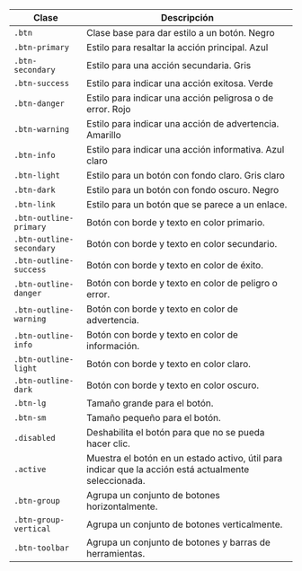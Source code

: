 | Clase                    | Descripción                                                                                          |
| ------------------------ | ---------------------------------------------------------------------------------------------------- |
| `.btn`                   | Clase base para dar estilo a un botón. Negro                                                         |
| `.btn-primary`           | Estilo para resaltar la acción principal. Azul                                                       |
| `.btn-secondary`         | Estilo para una acción secundaria. Gris                                                              |
| `.btn-success`           | Estilo para indicar una acción exitosa. Verde                                                        |
| `.btn-danger`            | Estilo para indicar una acción peligrosa o de error. Rojo                                            |
| `.btn-warning`           | Estilo para indicar una acción de advertencia. Amarillo                                              |
| `.btn-info`              | Estilo para indicar una acción informativa. Azul claro                                               |
| `.btn-light`             | Estilo para un botón con fondo claro. Gris claro                                                     |
| `.btn-dark`              | Estilo para un botón con fondo oscuro. Negro                                                         |
| `.btn-link`              | Estilo para un botón que se parece a un enlace.                                                      |
| `.btn-outline-primary`   | Botón con borde y texto en color primario.                                                           |
| `.btn-outline-secondary` | Botón con borde y texto en color secundario.                                                         |
| `.btn-outline-success`   | Botón con borde y texto en color de éxito.                                                           |
| `.btn-outline-danger`    | Botón con borde y texto en color de peligro o error.                                                 |
| `.btn-outline-warning`   | Botón con borde y texto en color de advertencia.                                                     |
| `.btn-outline-info`      | Botón con borde y texto en color de información.                                                     |
| `.btn-outline-light`     | Botón con borde y texto en color claro.                                                              |
| `.btn-outline-dark`      | Botón con borde y texto en color oscuro.                                                             |
| `.btn-lg`                | Tamaño grande para el botón.                                                                         |
| `.btn-sm`                | Tamaño pequeño para el botón.                                                                        |
| `.disabled`              | Deshabilita el botón para que no se pueda hacer clic.                                                |
| `.active`                | Muestra el botón en un estado activo, útil para indicar que la acción está actualmente seleccionada. |
| `.btn-group`             | Agrupa un conjunto de botones horizontalmente.                                                       |
| `.btn-group-vertical`    | Agrupa un conjunto de botones verticalmente.                                                         |
| `.btn-toolbar`           | Agrupa un conjunto de botones y barras de herramientas.                                              |
